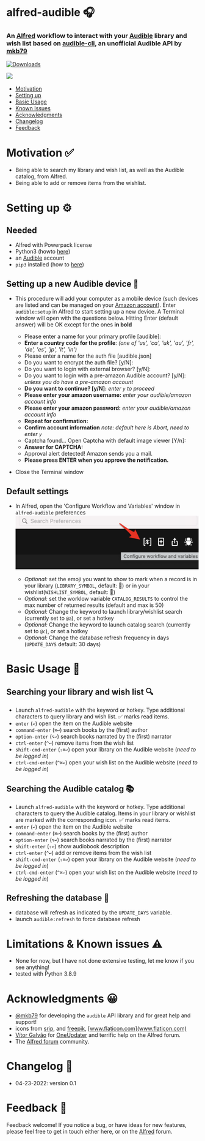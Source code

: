 # alfred-audible 🎧
### An [Alfred](https://www.alfredapp.com/) workflow to interact with your [Audible](https://apps.ankiweb.net) library and wish list based on [audible-cli](https://github.com/mkb79/audible-cli), an unofficial Audible API by [mkb79](https://github.com/mkb79) 

<a href="https://github.com/giovannicoppola/alfred-audible/releases/latest/">
<img alt="Downloads"
src="https://img.shields.io/github/downloads/giovannicoppola/alfred-audible/total?color=purple&label=Downloads"><br/>
</a>

![](alfred-audible.gif)


<!-- MarkdownTOC autolink="true" bracket="round" depth="3" autoanchor="true" -->

- [Motivation](#motivation)
- [Setting up](#setting-up)
- [Basic Usage](#usage)
- [Known Issues](#known-issues)
- [Acknowledgments](#acknowledgments)
- [Changelog](#changelog)
- [Feedback](#feedback)

<!-- /MarkdownTOC -->



<a name="motivation"></a>
# Motivation ✅
- Being able to search my library and wish list, as well as the Audible catalog, from Alfred. 
- Being able to add or remove items from the wishlist. 

<a name="setting-up"></a>
# Setting up ⚙️
## Needed

- Alfred with Powerpack license
- Python3 (howto [here](https://www.freecodecamp.org/news/python-version-on-mac-update/))
- an [Audible](https://www.audible.com/) account
- `pip3` installed (how to [here](https://dev.to/stankukucka/how-to-install-pip3-on-mac-2hi4))

## Setting up a new Audible device 📲
- This procedure will add your computer as a mobile device (such devices are listed and can be managed on your [Amazon account](https://www.amazon.com/hz/mycd/digital-console/devicedetails?deviceFamily=AUDIBLE_APP)). Enter `audible:setup` in Alfred to start setting up a new device. A Terminal window will open with the questions below. Hitting Enter (default answer) will be OK except for the ones **in bold**
 	
	- Please enter a name for your primary profile [audible]: 
	- **Enter a country code for the profile**: *(one of 'us', 'ca', 'uk', 'au', 'fr', 'de', 'es', 'jp', 'it', 'in')*
	- Please enter a name for the auth file [audible.json]
	- Do you want to encrypt the auth file? [y/N]:
	- Do you want to login with external browser? [y/N]:
	- Do you want to login with a pre-amazon Audible account? [y/N]: *unless you do have a pre-amazon account*
	- **Do you want to continue? [y/N]:** *enter `y` to proceed*
	- **Please enter your amazon username:** *enter your audible/amazon account info*
	- **Please enter your amazon password:** *enter your audible/amazon account info*
	- **Repeat for confirmation:**
	- **Confirm account information** *note: default here is Abort, need to enter `y`*
	- Captcha found... Open Captcha with default image viewer [Y/n]:
	- **Answer for CAPTCHA:**
	- Approval alert detected! Amazon sends you a mail.
	- **Please press ENTER when you approve the notification.**
- Close the Terminal window


## Default settings 
- In Alfred, open the 'Configure Workflow and Variables' window in `alfred-audible` preferences
	<img src='images/alfred_prefs.png' width="500">
	
	- _Optional:_ set the emoji you want to show to mark when a record is in your library (`LIBRARY_SYMBOL`, default: 📗) or in your wishlist(`WISHLIST_SYMBOL`, default: 📕)
	- _Optional:_ set the worklow variable `CATALOG_RESULTS` to control the max number of returned results (default and max is 50)
	- _Optional:_ Change the keyword to launch library/wishlist search (currently set to `@a`), or set a hotkey
	- _Optional:_ Change the keyword to launch catalog search (currently set to `@c`), or set a hotkey
	- _Optional:_ Change the database refresh frequency in days (`UPDATE_DAYS` default: 30 days)




<a name="usage"></a>
# Basic Usage 📖
## Searching your library and wish list 🔍
- Launch `alfred-audible` with the keyword or hotkey. Type additional characters to query library and wish list. ✅ marks read items. 
- `enter` (`↩️`) open the item on the Audible website
- `command-enter` (`⌘↩️`) search books by the (first) author
- `option-enter` (`⌥↩️`) search books narrated by the (first) narrator
- `ctrl-enter` (`^↩️`) remove items from the wish list
- `shift-cmd-enter` (`⇧⌘↩️`) open your library on the Audible website (*need to be logged in*)
- `ctrl-cmd-enter` (`^⌘↩️`) open your wish list on the Audible website (*need to be logged in*)


## Searching the Audible catalog 📚
- Launch `alfred-audible` with the keyword or hotkey. Type additional characters to query the Audible catalog. Items in your library or wishlist are marked with the corresponding icon. ✅ marks read items. 
- `enter` (`↩️`) open the item on the Audible website
- `command-enter` (`⌘↩️`) search books by the (first) author
- `option-enter` (`⌥↩️`) search books narrated by the (first) narrator
- `shift-enter` (`⇧↩️`) show audiobook description
- `ctrl-enter` (`^↩️`) add or remove items from the wish list
- `shift-cmd-enter` (`⇧⌘↩️`) open your library on the Audible website (*need to be logged in*)
- `ctrl-cmd-enter` (`^⌘↩️`) open your wish list on the Audible website (*need to be logged in*)



## Refreshing the database 🔄
- database will refresh as indicated by the `UPDATE_DAYS` variable. 
- launch `audible:refresh` to force database refresh

<a name="known-issues"></a>
# Limitations & Known issues ⚠️
- None for now, but I have not done extensive testing, let me know if you see anything!
- tested with Python 3.8.9


<a name="acknowledgments"></a>
# Acknowledgments 😀

- [@mkb79](https://github.com/mkb79) for developing the `audible` API library and for great help and support!
- icons from [srip](https://www.flaticon.com/authors/srip), and [freepik](https://www.flaticon.com/authors/freepik), [www.flaticon.com](www.flaticon.com)
- [Vítor Galvão](https://github.com/vitorgalvao) for [OneUpdater](https://github.com/vitorgalvao/alfred-workflows/tree/master/OneUpdater) and terrific help on the Alfred forum.
- The [Alfred forum](https://www.alfredforum.com) community.

<a name="changelog"></a>
# Changelog 🧰

- 04-23-2022: version 0.1

<a name="feedback"></a>
# Feedback 🧐

Feedback welcome! If you notice a bug, or have ideas for new features, please feel free to get in touch either here, or on the [Alfred](https://www.alfredforum.com) forum. 
